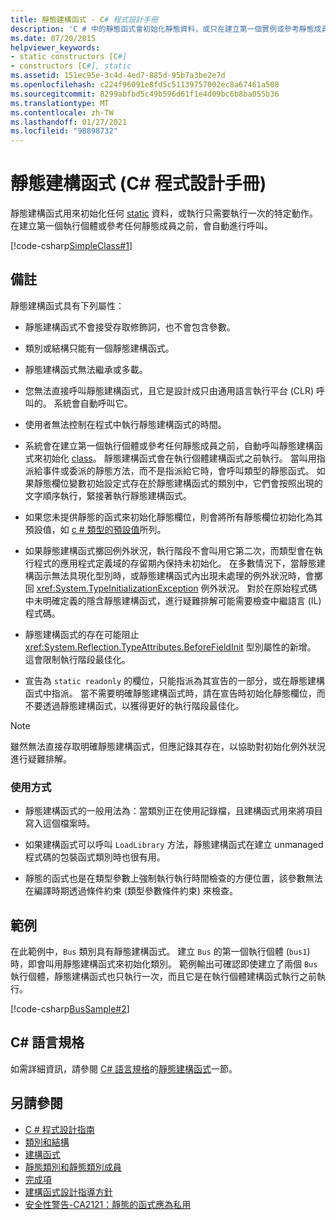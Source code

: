 ```yaml
---
title: 靜態建構函式 - C# 程式設計手冊
description: 'C # 中的靜態函式會初始化靜態資料，或只在建立第一個實例或參考靜態成員之前執行一次動作。'
ms.date: 07/20/2015
helpviewer_keywords:
- static constructors [C#]
- constructors [C#], static
ms.assetid: 151ec95e-3c4d-4ed7-885d-95b7a3be2e7d
ms.openlocfilehash: c224f96091e8fd5c51139757002ec8a67461a508
ms.sourcegitcommit: 8299abfbd5c49b596d61f1e4d09bc6b8ba055b36
ms.translationtype: MT
ms.contentlocale: zh-TW
ms.lasthandoff: 01/27/2021
ms.locfileid: "98898732"
---
```

# <a name="static-constructors-c-programming-guide"></a>靜態建構函式 (C# 程式設計手冊)

靜態建構函式用來初始化任何 [static](../../language-reference/keywords/static.md) 資料，或執行只需要執行一次的特定動作。 在建立第一個執行個體或參考任何靜態成員之前，會自動進行呼叫。  
  
 [!code-csharp[SimpleClass#1](snippets/static-constructors/Program.cs#1)]

## <a name="remarks"></a>備註

靜態建構函式具有下列屬性：  
  
- 靜態建構函式不會接受存取修飾詞，也不會包含參數。  

- 類別或結構只能有一個靜態建構函式。

- 靜態建構函式無法繼承或多載。

- 您無法直接呼叫靜態建構函式，且它是設計成只由通用語言執行平台 (CLR) 呼叫的。 系統會自動呼叫它。

- 使用者無法控制在程式中執行靜態建構函式的時間。
  
- 系統會在建立第一個執行個體或參考任何靜態成員之前，自動呼叫靜態建構函式來初始化 [class](../../language-reference/keywords/class.md)。 靜態建構函式會在執行個體建構函式之前執行。 當叫用指派給事件或委派的靜態方法，而不是指派給它時，會呼叫類型的靜態函式。 如果靜態欄位變數初始設定式存在於靜態建構函式的類別中，它們會按照出現的文字順序執行，緊接著執行靜態建構函式。

- 如果您未提供靜態的函式來初始化靜態欄位，則會將所有靜態欄位初始化為其預設值，如 [c # 類型的預設值](../../language-reference/builtin-types/default-values.md)所列。
  
- 如果靜態建構函式擲回例外狀況，執行階段不會叫用它第二次，而類型會在執行程式的應用程式定義域的存留期內保持未初始化。 在多數情況下，當靜態建構函示無法具現化型別時，或靜態建構函式內出現未處理的例外狀況時，會擲回 <xref:System.TypeInitializationException> 例外狀況。 對於在原始程式碼中未明確定義的隱含靜態建構函式，進行疑難排解可能需要檢查中繼語言 (IL) 程式碼。

- 靜態建構函式的存在可能阻止 <xref:System.Reflection.TypeAttributes.BeforeFieldInit> 型別屬性的新增。 這會限制執行階段最佳化。

- 宣告為 `static readonly` 的欄位，只能指派為其宣告的一部分，或在靜態建構函式中指派。 當不需要明確靜態建構函式時，請在宣告時初始化靜態欄位，而不要透過靜態建構函式，以獲得更好的執行階段最佳化。

> [!Note]
> 雖然無法直接存取明確靜態建構函式，但應記錄其存在，以協助對初始化例外狀況進行疑難排解。

### <a name="usage"></a>使用方式

- 靜態建構函式的一般用法為：當類別正在使用記錄檔，且建構函式用來將項目寫入這個檔案時。  
- 如果建構函式可以呼叫 `LoadLibrary` 方法，靜態建構函式在建立 unmanaged 程式碼的包裝函式類別時也很有用。  

- 靜態的函式也是在類型參數上強制執行執行時間檢查的方便位置，該參數無法在編譯時期透過條件約束 (類型參數條件約束) 來檢查。

## <a name="example"></a>範例

 在此範例中，`Bus` 類別具有靜態建構函式。 建立 `Bus` 的第一個執行個體 (`bus1`) 時，即會叫用靜態建構函式來初始化類別。 範例輸出可確認即使建立了兩個 `Bus` 執行個體，靜態建構函式也只執行一次，而且它是在執行個體建構函式執行之前執行。  
  
 [!code-csharp[BusSample#2](snippets/static-constructors/Program.cs#2)]

## <a name="c-language-specification"></a>C# 語言規格

如需詳細資訊，請參閱 [C# 語言規格](~/_csharplang/spec/introduction.md)的[靜態建構函式](~/_csharplang/spec/classes.md#static-constructors)一節。
  
## <a name="see-also"></a>另請參閱

- [C # 程式設計指南](../index.md)
- [類別和結構](./index.md)
- [建構函式](./constructors.md)
- [靜態類別和靜態類別成員](./static-classes-and-static-class-members.md)
- [完成項](./destructors.md)
- [建構函式設計指導方針](../../../standard/design-guidelines/constructor.md#type-constructor-guidelines)
- [安全性警告-CA2121：靜態的函式應為私用](/visualstudio/code-quality/ca2121-static-constructors-should-be-private)
